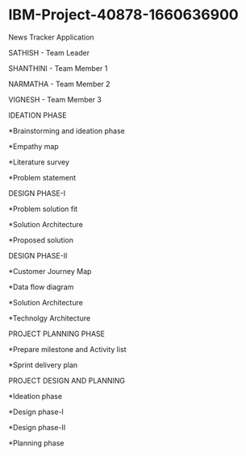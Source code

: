 # IBM-Project-40878-1660636900
News Tracker Application


SATHISH - Team Leader


SHANTHINI - Team Member 1


NARMATHA - Team Member 2


VIGNESH - Team Member 3




IDEATION PHASE

  *Brainstorming and ideation phase
  
  *Empathy map
  
  *Literature survey
  
  *Problem statement
  



DESIGN PHASE-I

  *Problem solution fit
  
  *Solution Architecture
  
  *Proposed solution
  
DESIGN PHASE-II

  *Customer Journey Map
  
  *Data flow diagram
  
  *Solution Architecture
  
  *Technolgy Architecture
  




PROJECT PLANNING PHASE

  *Prepare milestone and Activity list
  
  *Sprint delivery plan
  



PROJECT DESIGN AND PLANNING

  *Ideation phase
  
  *Design phase-I
  
  *Design phase-II
  
  *Planning phase
 
